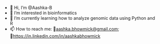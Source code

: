 - 👋 Hi, I’m @Aashka-B
- 👀 I’m interested in bioinformatics
- 🌱 I’m currently learning how to analyze genomic data using Python and R
- 📫 How to reach me: 📧aashka.bhowmick@gmail.com; 🔗https://in.linkedin.com/in/aashkabhowmick

<!---
Aashka-B/Aashka-B is a ✨ special ✨ repository because its `README.md` (this file) appears on your GitHub profile.
You can click the Preview link to take a look at your changes.
--->

